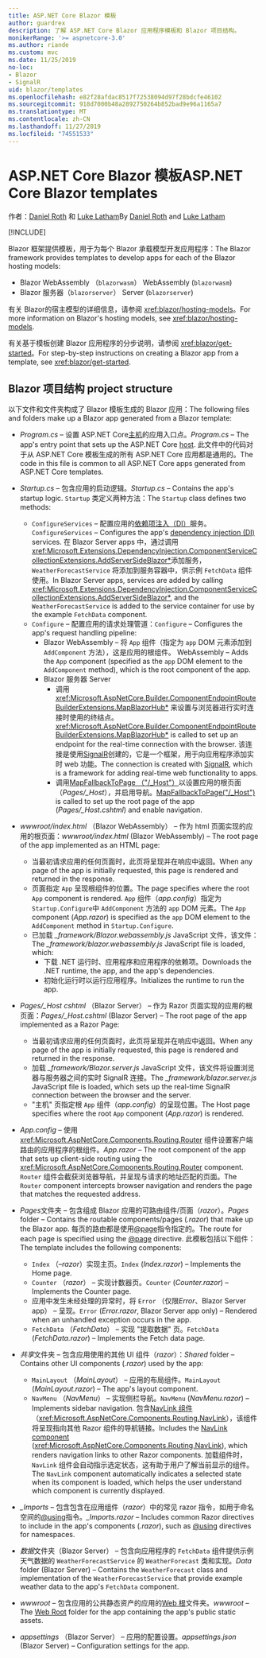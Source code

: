```yaml
---
title: ASP.NET Core Blazor 模板
author: guardrex
description: 了解 ASP.NET Core Blazor 应用程序模板和 Blazor 项目结构。
monikerRange: '>= aspnetcore-3.0'
ms.author: riande
ms.custom: mvc
ms.date: 11/25/2019
no-loc:
- Blazor
- SignalR
uid: blazor/templates
ms.openlocfilehash: e82f28afdac8517f72538094d97f28bdcfe46102
ms.sourcegitcommit: 918d7000b48a2892750264b852bad9e96a1165a7
ms.translationtype: MT
ms.contentlocale: zh-CN
ms.lasthandoff: 11/27/2019
ms.locfileid: "74551533"
---
```

# <a name="aspnet-core-opno-locblazor-templates"></a><span data-ttu-id="ba85d-103">ASP.NET Core Blazor 模板</span><span class="sxs-lookup"><span data-stu-id="ba85d-103">ASP.NET Core Blazor templates</span></span>

<span data-ttu-id="ba85d-104">作者：[Daniel Roth](https://github.com/danroth27) 和 [Luke Latham](https://github.com/guardrex)</span><span class="sxs-lookup"><span data-stu-id="ba85d-104">By [Daniel Roth](https://github.com/danroth27) and [Luke Latham](https://github.com/guardrex)</span></span>

[!INCLUDE[](~/includes/blazorwasm-preview-notice.md)]

<span data-ttu-id="ba85d-105">Blazor 框架提供模板，用于为每个 Blazor 承载模型开发应用程序：</span><span class="sxs-lookup"><span data-stu-id="ba85d-105">The Blazor framework provides templates to develop apps for each of the Blazor hosting models:</span></span>

* Blazor<span data-ttu-id="ba85d-106"> WebAssembly （`blazorwasm`）</span><span class="sxs-lookup"><span data-stu-id="ba85d-106"> WebAssembly (`blazorwasm`)</span></span>
* Blazor<span data-ttu-id="ba85d-107"> 服务器（`blazorserver`）</span><span class="sxs-lookup"><span data-stu-id="ba85d-107"> Server (`blazorserver`)</span></span>

<span data-ttu-id="ba85d-108">有关 Blazor的宿主模型的详细信息，请参阅 <xref:blazor/hosting-models>。</span><span class="sxs-lookup"><span data-stu-id="ba85d-108">For more information on Blazor's hosting models, see <xref:blazor/hosting-models>.</span></span>

<span data-ttu-id="ba85d-109">有关基于模板创建 Blazor 应用程序的分步说明，请参阅 <xref:blazor/get-started>。</span><span class="sxs-lookup"><span data-stu-id="ba85d-109">For step-by-step instructions on creating a Blazor app from a template, see <xref:blazor/get-started>.</span></span>

## <a name="opno-locblazor-project-structure"></a>Blazor<span data-ttu-id="ba85d-110"> 项目结构</span><span class="sxs-lookup"><span data-stu-id="ba85d-110"> project structure</span></span>

<span data-ttu-id="ba85d-111">以下文件和文件夹构成了 Blazor 模板生成的 Blazor 应用：</span><span class="sxs-lookup"><span data-stu-id="ba85d-111">The following files and folders make up a Blazor app generated from a Blazor template:</span></span>

* <span data-ttu-id="ba85d-112">*Program.cs* &ndash; 设置 ASP.NET Core[主机](xref:fundamentals/host/generic-host)的应用入口点。</span><span class="sxs-lookup"><span data-stu-id="ba85d-112">*Program.cs* &ndash; The app's entry point that sets up the ASP.NET Core [host](xref:fundamentals/host/generic-host).</span></span> <span data-ttu-id="ba85d-113">此文件中的代码对于从 ASP.NET Core 模板生成的所有 ASP.NET Core 应用都是通用的。</span><span class="sxs-lookup"><span data-stu-id="ba85d-113">The code in this file is common to all ASP.NET Core apps generated from ASP.NET Core templates.</span></span>

* <span data-ttu-id="ba85d-114">*Startup.cs* &ndash; 包含应用的启动逻辑。</span><span class="sxs-lookup"><span data-stu-id="ba85d-114">*Startup.cs* &ndash; Contains the app's startup logic.</span></span> <span data-ttu-id="ba85d-115">`Startup` 类定义两种方法：</span><span class="sxs-lookup"><span data-stu-id="ba85d-115">The `Startup` class defines two methods:</span></span>

  * <span data-ttu-id="ba85d-116">`ConfigureServices` &ndash; 配置应用的[依赖项注入（DI）](xref:fundamentals/dependency-injection)服务。</span><span class="sxs-lookup"><span data-stu-id="ba85d-116">`ConfigureServices` &ndash; Configures the app's [dependency injection (DI)](xref:fundamentals/dependency-injection) services.</span></span> <span data-ttu-id="ba85d-117">在 Blazor Server apps 中，通过调用 <xref:Microsoft.Extensions.DependencyInjection.ComponentServiceCollectionExtensions.AddServerSideBlazor*>添加服务，`WeatherForecastService` 将添加到服务容器中，供示例 `FetchData` 组件使用。</span><span class="sxs-lookup"><span data-stu-id="ba85d-117">In Blazor Server apps, services are added by calling <xref:Microsoft.Extensions.DependencyInjection.ComponentServiceCollectionExtensions.AddServerSideBlazor*>, and the `WeatherForecastService` is added to the service container for use by the example `FetchData` component.</span></span>
  * <span data-ttu-id="ba85d-118">`Configure` &ndash; 配置应用的请求处理管道：</span><span class="sxs-lookup"><span data-stu-id="ba85d-118">`Configure` &ndash; Configures the app's request handling pipeline:</span></span>
    * Blazor<span data-ttu-id="ba85d-119"> WebAssembly &ndash; 将 `App` 组件（指定为 `app` DOM 元素添加到 `AddComponent` 方法），这是应用的根组件。</span><span class="sxs-lookup"><span data-stu-id="ba85d-119"> WebAssembly &ndash; Adds the `App` component (specified as the `app` DOM element to the `AddComponent` method), which is the root component of the app.</span></span>
    * Blazor<span data-ttu-id="ba85d-120"> 服务器</span><span class="sxs-lookup"><span data-stu-id="ba85d-120"> Server</span></span>
      * <span data-ttu-id="ba85d-121">调用 <xref:Microsoft.AspNetCore.Builder.ComponentEndpointRouteBuilderExtensions.MapBlazorHub*> 来设置与浏览器进行实时连接时使用的终结点。</span><span class="sxs-lookup"><span data-stu-id="ba85d-121"><xref:Microsoft.AspNetCore.Builder.ComponentEndpointRouteBuilderExtensions.MapBlazorHub*> is called to set up an endpoint for the real-time connection with the browser.</span></span> <span data-ttu-id="ba85d-122">该连接是使用[SignalR](xref:signalr/introduction)创建的，它是一个框架，用于向应用程序添加实时 web 功能。</span><span class="sxs-lookup"><span data-stu-id="ba85d-122">The connection is created with [SignalR](xref:signalr/introduction), which is a framework for adding real-time web functionality to apps.</span></span>
      * <span data-ttu-id="ba85d-123">调用[MapFallbackToPage （"/_Host"）](xref:Microsoft.AspNetCore.Builder.RazorPagesEndpointRouteBuilderExtensions.MapFallbackToPage*)以设置应用的根页面（*Pages/_Host*），并启用导航。</span><span class="sxs-lookup"><span data-stu-id="ba85d-123">[MapFallbackToPage("/_Host")](xref:Microsoft.AspNetCore.Builder.RazorPagesEndpointRouteBuilderExtensions.MapFallbackToPage*) is called to set up the root page of the app (*Pages/_Host.cshtml*) and enable navigation.</span></span>

* <span data-ttu-id="ba85d-124">*wwwroot/index.html* （Blazor WebAssembly） &ndash; 作为 html 页面实现的应用的根页面：</span><span class="sxs-lookup"><span data-stu-id="ba85d-124">*wwwroot/index.html* (Blazor WebAssembly) &ndash; The root page of the app implemented as an HTML page:</span></span>
  * <span data-ttu-id="ba85d-125">当最初请求应用的任何页面时，此页将呈现并在响应中返回。</span><span class="sxs-lookup"><span data-stu-id="ba85d-125">When any page of the app is initially requested, this page is rendered and returned in the response.</span></span>
  * <span data-ttu-id="ba85d-126">页面指定 `App` 呈现根组件的位置。</span><span class="sxs-lookup"><span data-stu-id="ba85d-126">The page specifies where the root `App` component is rendered.</span></span> <span data-ttu-id="ba85d-127">`App` 组件（*app.config*）指定为 `Startup.Configure`中 `AddComponent` 方法的 `app` DOM 元素。</span><span class="sxs-lookup"><span data-stu-id="ba85d-127">The `App` component (*App.razor*) is specified as the `app` DOM element to the `AddComponent` method in `Startup.Configure`.</span></span>
  * <span data-ttu-id="ba85d-128">已加载 *_framework/Blazor.webassembly.js* JavaScript 文件，该文件：</span><span class="sxs-lookup"><span data-stu-id="ba85d-128">The *_framework/blazor.webassembly.js* JavaScript file is loaded, which:</span></span>
    * <span data-ttu-id="ba85d-129">下载 .NET 运行时、应用程序和应用程序的依赖项。</span><span class="sxs-lookup"><span data-stu-id="ba85d-129">Downloads the .NET runtime, the app, and the app's dependencies.</span></span>
    * <span data-ttu-id="ba85d-130">初始化运行时以运行应用程序。</span><span class="sxs-lookup"><span data-stu-id="ba85d-130">Initializes the runtime to run the app.</span></span>

* <span data-ttu-id="ba85d-131">*Pages/_Host cshtml* （Blazor Server） &ndash; 作为 Razor 页面实现的应用的根页面：</span><span class="sxs-lookup"><span data-stu-id="ba85d-131">*Pages/_Host.cshtml* (Blazor Server) &ndash; The root page of the app implemented as a Razor Page:</span></span>
  * <span data-ttu-id="ba85d-132">当最初请求应用的任何页面时，此页将呈现并在响应中返回。</span><span class="sxs-lookup"><span data-stu-id="ba85d-132">When any page of the app is initially requested, this page is rendered and returned in the response.</span></span>
  * <span data-ttu-id="ba85d-133">加载 *_framework/Blazor.server.js* JavaScript 文件，该文件将设置浏览器与服务器之间的实时 SignalR 连接。</span><span class="sxs-lookup"><span data-stu-id="ba85d-133">The *_framework/blazor.server.js* JavaScript file is loaded, which sets up the real-time SignalR connection between the browser and the server.</span></span>
  * <span data-ttu-id="ba85d-134">"主机" 页指定根 `App` 组件（*app.config*）的呈现位置。</span><span class="sxs-lookup"><span data-stu-id="ba85d-134">The Host page specifies where the root `App` component (*App.razor*) is rendered.</span></span>

* <span data-ttu-id="ba85d-135">*App.config* &ndash; 使用 <xref:Microsoft.AspNetCore.Components.Routing.Router> 组件设置客户端路由的应用程序的根组件。</span><span class="sxs-lookup"><span data-stu-id="ba85d-135">*App.razor* &ndash; The root component of the app that sets up client-side routing using the <xref:Microsoft.AspNetCore.Components.Routing.Router> component.</span></span> <span data-ttu-id="ba85d-136">`Router` 组件会截获浏览器导航，并呈现与请求的地址匹配的页面。</span><span class="sxs-lookup"><span data-stu-id="ba85d-136">The `Router` component intercepts browser navigation and renders the page that matches the requested address.</span></span>

* <span data-ttu-id="ba85d-137">*Pages*文件夹 &ndash; 包含组成 Blazor 应用的可路由组件/页面（*razor*）。</span><span class="sxs-lookup"><span data-stu-id="ba85d-137">*Pages* folder &ndash; Contains the routable components/pages (*.razor*) that make up the Blazor app.</span></span> <span data-ttu-id="ba85d-138">每页的路由都是使用[@page](xref:mvc/views/razor#page)指令指定的。</span><span class="sxs-lookup"><span data-stu-id="ba85d-138">The route for each page is specified using the [@page](xref:mvc/views/razor#page) directive.</span></span> <span data-ttu-id="ba85d-139">此模板包括以下组件：</span><span class="sxs-lookup"><span data-stu-id="ba85d-139">The template includes the following components:</span></span>
  * <span data-ttu-id="ba85d-140">`Index` （&ndash;*razor*）实现主页。</span><span class="sxs-lookup"><span data-stu-id="ba85d-140">`Index` (*Index.razor*) &ndash; Implements the Home page.</span></span>
  * <span data-ttu-id="ba85d-141">`Counter` （*razor*） &ndash; 实现计数器页。</span><span class="sxs-lookup"><span data-stu-id="ba85d-141">`Counter` (*Counter.razor*) &ndash; Implements the Counter page.</span></span>
  * <span data-ttu-id="ba85d-142">应用中发生未经处理的异常时，将 `Error` （仅限*Error*、Blazor Server app） &ndash; 呈现。</span><span class="sxs-lookup"><span data-stu-id="ba85d-142">`Error` (*Error.razor*, Blazor Server app only) &ndash; Rendered when an unhandled exception occurs in the app.</span></span>
  * <span data-ttu-id="ba85d-143">`FetchData` （*FetchData*） &ndash; 实现 "提取数据" 页。</span><span class="sxs-lookup"><span data-stu-id="ba85d-143">`FetchData` (*FetchData.razor*) &ndash; Implements the Fetch data page.</span></span>

* <span data-ttu-id="ba85d-144">*共享*文件夹 &ndash; 包含应用使用的其他 UI 组件（*razor*）：</span><span class="sxs-lookup"><span data-stu-id="ba85d-144">*Shared* folder &ndash; Contains other UI components (*.razor*) used by the app:</span></span>
  * <span data-ttu-id="ba85d-145">`MainLayout` （*MainLayout*） &ndash; 应用的布局组件。</span><span class="sxs-lookup"><span data-stu-id="ba85d-145">`MainLayout` (*MainLayout.razor*) &ndash; The app's layout component.</span></span>
  * <span data-ttu-id="ba85d-146">`NavMenu` （*NavMenu*） &ndash; 实现侧栏导航。</span><span class="sxs-lookup"><span data-stu-id="ba85d-146">`NavMenu` (*NavMenu.razor*) &ndash; Implements sidebar navigation.</span></span> <span data-ttu-id="ba85d-147">包含[NavLink 组件](xref:blazor/routing#navlink-component)（<xref:Microsoft.AspNetCore.Components.Routing.NavLink>），该组件将呈现指向其他 Razor 组件的导航链接。</span><span class="sxs-lookup"><span data-stu-id="ba85d-147">Includes the [NavLink component](xref:blazor/routing#navlink-component) (<xref:Microsoft.AspNetCore.Components.Routing.NavLink>), which renders navigation links to other Razor components.</span></span> <span data-ttu-id="ba85d-148">加载组件时，`NavLink` 组件会自动指示选定状态，这有助于用户了解当前显示的组件。</span><span class="sxs-lookup"><span data-stu-id="ba85d-148">The `NavLink` component automatically indicates a selected state when its component is loaded, which helps the user understand which component is currently displayed.</span></span>

* <span data-ttu-id="ba85d-149">*_Imports* &ndash; 包含包含在应用组件（*razor*）中的常见 razor 指令，如用于命名空间的[@using](xref:mvc/views/razor#using)指令。</span><span class="sxs-lookup"><span data-stu-id="ba85d-149">*_Imports.razor* &ndash; Includes common Razor directives to include in the app's components (*.razor*), such as [@using](xref:mvc/views/razor#using) directives for namespaces.</span></span>

* <span data-ttu-id="ba85d-150">*数据*文件夹（Blazor Server） &ndash; 包含向应用程序的 `FetchData` 组件提供示例天气数据的 `WeatherForecastService` 的 `WeatherForecast` 类和实现。</span><span class="sxs-lookup"><span data-stu-id="ba85d-150">*Data* folder (Blazor Server) &ndash; Contains the `WeatherForecast` class and implementation of the `WeatherForecastService` that provide example weather data to the app's `FetchData` component.</span></span>

* <span data-ttu-id="ba85d-151">*wwwroot* &ndash; 包含应用的公共静态资产的应用的[Web 根](xref:fundamentals/index#web-root)文件夹。</span><span class="sxs-lookup"><span data-stu-id="ba85d-151">*wwwroot* &ndash; The [Web Root](xref:fundamentals/index#web-root) folder for the app containing the app's public static assets.</span></span>

* <span data-ttu-id="ba85d-152">*appsettings* （Blazor Server） &ndash; 应用的配置设置。</span><span class="sxs-lookup"><span data-stu-id="ba85d-152">*appsettings.json* (Blazor Server) &ndash; Configuration settings for the app.</span></span>
